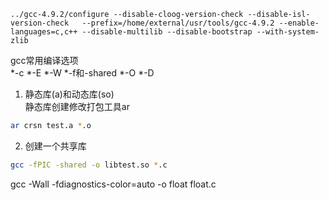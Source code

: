 
```
../gcc-4.9.2/configure --disable-cloog-version-check --disable-isl-version-check   --prefix=/home/external/usr/tools/gcc-4.9.2 --enable-languages=c,c++ --disable-multilib --disable-bootstrap --with-system-zlib
```


gcc常用编译选项                                                     
 *-c
 *-E
 *-W
 *-f和-shared
 *-O
 *-D



1. 静态库(a)和动态库(so)             
  静态库创建修改打包工具ar            
  ```bash
  ar crsn test.a *.o
  ```

2. 创建一个共享库 
  ```bash
  gcc -fPIC -shared -o libtest.so *.c
  ```
gcc -Wall -fdiagnostics-color=auto -o float float.c
